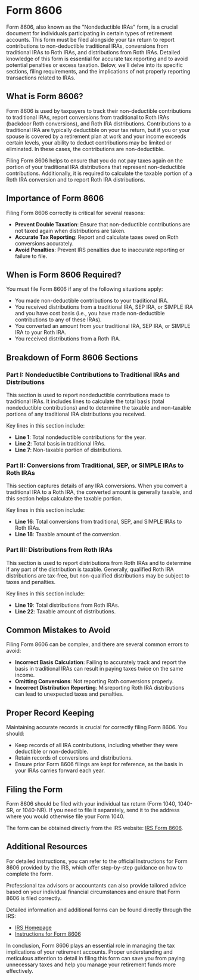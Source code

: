 # Form 8606

Form 8606, also known as the "Nondeductible IRAs" form, is a crucial document for individuals participating in certain types of retirement accounts. This form must be filed alongside your tax return to report contributions to non-deductible traditional IRAs, conversions from traditional IRAs to Roth IRAs, and distributions from Roth IRAs. Detailed knowledge of this form is essential for accurate tax reporting and to avoid potential penalties or excess taxation. Below, we'll delve into its specific sections, filing requirements, and the implications of not properly reporting transactions related to IRAs.

## What is Form 8606?

Form 8606 is used by taxpayers to track their non-deductible contributions to traditional IRAs, report conversions from traditional to Roth IRAs (backdoor Roth conversions), and Roth IRA distributions. Contributions to a traditional IRA are typically deductible on your tax return, but if you or your spouse is covered by a retirement plan at work and your income exceeds certain levels, your ability to deduct contributions may be limited or eliminated. In these cases, the contributions are non-deductible.

Filing Form 8606 helps to ensure that you do not pay taxes again on the portion of your traditional IRA distributions that represent non-deductible contributions. Additionally, it is required to calculate the taxable portion of a Roth IRA conversion and to report Roth IRA distributions.

## Importance of Form 8606

Filing Form 8606 correctly is critical for several reasons:

- **Prevent Double Taxation**: Ensure that non-deductible contributions are not taxed again when distributions are taken.
- **Accurate Tax Reporting**: Report and calculate taxes owed on Roth conversions accurately.
- **Avoid Penalties**: Prevent IRS penalties due to inaccurate reporting or failure to file.

## When is Form 8606 Required?

You must file Form 8606 if any of the following situations apply:

- You made non-deductible contributions to your traditional IRA.
- You received distributions from a traditional IRA, SEP IRA, or SIMPLE IRA and you have cost basis (i.e., you have made non-deductible contributions to any of these IRAs).
- You converted an amount from your traditional IRA, SEP IRA, or SIMPLE IRA to your Roth IRA.
- You received distributions from a Roth IRA.

## Breakdown of Form 8606 Sections

### Part I: Nondeductible Contributions to Traditional IRAs and Distributions

This section is used to report nondeductible contributions made to traditional IRAs. It includes lines to calculate the total basis (total nondeductible contributions) and to determine the taxable and non-taxable portions of any traditional IRA distributions you received.

Key lines in this section include:

- **Line 1**: Total nondeductible contributions for the year.
- **Line 2**: Total basis in traditional IRAs.
- **Line 7**: Non-taxable portion of distributions.

### Part II: Conversions from Traditional, SEP, or SIMPLE IRAs to Roth IRAs

This section captures details of any IRA conversions. When you convert a traditional IRA to a Roth IRA, the converted amount is generally taxable, and this section helps calculate the taxable portion.

Key lines in this section include:

- **Line 16**: Total conversions from traditional, SEP, and SIMPLE IRAs to Roth IRAs.
- **Line 18**: Taxable amount of the conversion.

### Part III: Distributions from Roth IRAs

This section is used to report distributions from Roth IRAs and to determine if any part of the distribution is taxable. Generally, qualified Roth IRA distributions are tax-free, but non-qualified distributions may be subject to taxes and penalties.

Key lines in this section include:

- **Line 19**: Total distributions from Roth IRAs.
- **Line 22**: Taxable amount of distributions.

## Common Mistakes to Avoid

Filing Form 8606 can be complex, and there are several common errors to avoid:

- **Incorrect Basis Calculation**: Failing to accurately track and report the basis in traditional IRAs can result in paying taxes twice on the same income.
- **Omitting Conversions**: Not reporting Roth conversions properly.
- **Incorrect Distribution Reporting**: Misreporting Roth IRA distributions can lead to unexpected taxes and penalties.

## Proper Record Keeping

Maintaining accurate records is crucial for correctly filing Form 8606. You should:

- Keep records of all IRA contributions, including whether they were deductible or non-deductible.
- Retain records of conversions and distributions.
- Ensure prior Form 8606 filings are kept for reference, as the basis in your IRAs carries forward each year.

## Filing the Form

Form 8606 should be filed with your individual tax return (Form 1040, 1040-SR, or 1040-NR). If you need to file it separately, send it to the address where you would otherwise file your Form 1040.

The form can be obtained directly from the IRS website: [IRS Form 8606](https://www.irs.gov/forms-pubs/about-form-8606).

## Additional Resources

For detailed instructions, you can refer to the official Instructions for Form 8606 provided by the IRS, which offer step-by-step guidance on how to complete the form.

Professional tax advisors or accountants can also provide tailored advice based on your individual financial circumstances and ensure that Form 8606 is filed correctly. 

Detailed information and additional forms can be found directly through the IRS:

- [IRS Homepage](https://www.irs.gov/)
- [Instructions for Form 8606](https://www.irs.gov/instructions/i8606)

In conclusion, Form 8606 plays an essential role in managing the tax implications of your retirement accounts. Proper understanding and meticulous attention to detail in filing this form can save you from paying unnecessary taxes and help you manage your retirement funds more effectively.